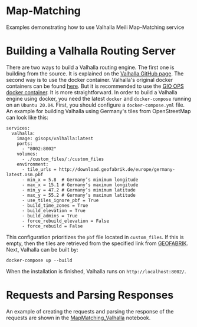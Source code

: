 # Map-Matching

Examples demonstrating how to use Valhalla Meili Map-Matching service

# Building a Valhalla Routing Server

There are two ways to build a Valhalla routing engine. 
The first one is building from the source. 
It is explained on the [Valhalla GitHub page](https://github.com/valhalla/valhalla). 
The second way is to use the docker container. 
Valhalla's original docker containers can be found [here](https://hub.docker.com/r/valhalla/valhalla/tags). 
But it is recommended to use the [GIO OPS docker container](https://github.com/gis-ops/docker-valhalla). 
It is more straightforward. 
In order to build a Valhalla engine using docker, you need the latest `docker` and `docker-compose` running on an `Ubuntu 20.04`. 
First, you should configure a `docker-compose.yml` file. 
An example for building Valhalla using Germany's tiles from OpenStreetMap can look like this:
```YML
services:
  valhalla:
    image: gisops/valhalla:latest
    ports:
      - "8002:8002"
    volumes:
      - ./custom_files/:/custom_files
    environment:
      - tile_urls = http://download.geofabrik.de/europe/germany-latest.osm.pbf
      - min_x = 5.8  # Germany’s minimum longitude
      - max_x = 15.1 # Germany’s maximum longitude
      - min_y = 47.2 # Germany’s minimum latitude
      - max_y = 55.2 # Germany’s maximum latitude
      - use_tiles_ignore_pbf = True
      - build_time_zones = True
      - build_elevation = True
      - build_admins = True
      - force_rebuild_elevation = False
      - force_rebuild = False
```
This configuration prioritizes the `pbf` file located in `custom_files`. 
If this is empty, then the tiles are retrieved from the specified link from [GEOFABRIK](https://www.geofabrik.de/). 
Next, Valhalla can be built by:
```commandline
docker-compose up --build
```
When the installation is finished, Valhalla runs on `http://localhost:8002/`.

# Requests and Parsing Responses

An example of creating the requests and parsing the response of 
the requests are shown in the [MapMatching_Valhalla](https://github.com/siavash-saki/Map-Matching/blob/a82141e9127eeffa5dc661ab8e526551ebc12f59/MapMatching_Valhalla.ipynb) notebook.








